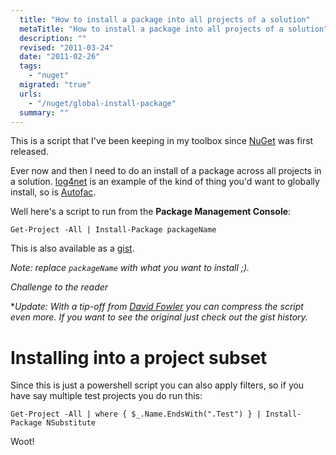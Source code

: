 ```yaml
---
  title: "How to install a package into all projects of a solution"
  metaTitle: "How to install a package into all projects of a solution"
  description: ""
  revised: "2011-03-24"
  date: "2011-02-26"
  tags: 
    - "nuget"
  migrated: "true"
  urls: 
    - "/nuget/global-install-package"
  summary: ""
---
```

This is a script that I've been keeping in my toolbox since [NuGet][1] was first released.

Ever now and then I need to do an install of a package across all projects in a solution. [log4net][2] is an example of the kind of thing you'd want to globally install, so is [Autofac][3].

Well here's a script to run from the **Package Management Console**:

    Get-Project -All | Install-Package packageName

This is also available as a [gist][4].

*Note: replace `packageName` with what you want to install ;).*

*Challenge to the reader*

**Update: With a tip-off from [David Fowler][5] you can compress the script even more. If you want to see the original just check out the gist history.*

# Installing into a project subset

Since this is just a powershell script you can also apply filters, so if you have say multiple test projects you do run this:


    Get-Project -All | where { $_.Name.EndsWith(".Test") } | Install-Package NSubstitute

Woot!

  [1]: http://nuget.org
  [2]: http://nuget.org/Packages/Packages/Details/log4net-1-2-10
  [3]: http://nuget.org/Packages/Packages/Details/Autofac-2-4-4-705
  [4]: https://gist.github.com/843288
  [5]: http://twitter.com/#!/davidfowl/